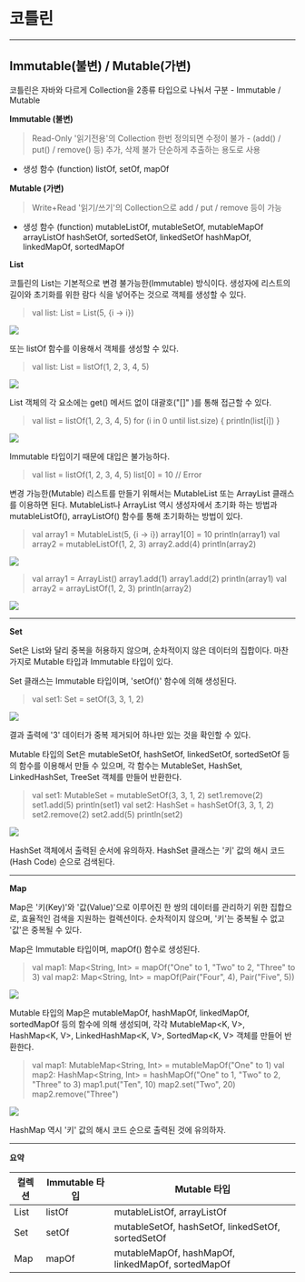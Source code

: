 # 코틀린
-------------


## Immutable(불변) / Mutable(가변)
코틀린은 자바와 다르게 Collection을 2종류 타입으로 나눠서 구분 - Immutable / Mutable




**Immutable (불변)**
> Read-Only '읽기전용'의 Collection
     한번 정의되면 수정이 불가 - (add() / put() / remove() 등) 추가, 삭제 불가
     단순하게 추출하는 용도로 사용 

- 생성 함수 (function)
     listOf, setOf, mapOf


**Mutable (가변)**
> Write+Read '읽기/쓰기'의 Collection으로 add / put / remove 등이 가능

- 생성 함수 (function)
     mutableListOf, mutableSetOf, mutableMapOf
     arrayListOf
     hashSetOf, sortedSetOf, linkedSetOf
     hashMapOf, linkedMapOf, sortedMapOf 

**List**

코틀린의 List는 기본적으로 변경 불가능한(Immutable) 방식이다. 생성자에 리스트의 길이와 초기화를 위한 람다 식을 넣어주는 것으로 객체를 생성할 수 있다.
> val list: List<Int> = List(5, {i -> i})

![](../assets/test1.png)

또는 listOf 함수를 이용해서 객체를 생성할 수 있다.

> val list: List<Int> = listOf(1, 2, 3, 4, 5)

![](../assets/test2.png)

List 객체의 각 요소에는 get() 메서드 없이 대괄호("[]" )를 통해 접근할 수 있다.

> val list = listOf(1, 2, 3, 4, 5)
for (i in 0 until list.size) {
    println(list[i])
}

![](../assets/test3.png)

Immutable 타입이기 때문에 대입은 불가능하다.
>val list = listOf(1, 2, 3, 4, 5)
list[0] = 10  // Error

변경 가능한(Mutable) 리스트를 만들기 위해서는  MutableList 또는 ArrayList 클래스를 이용하면 된다. MutableList나 ArrayList 역시 생성자에서 초기화 하는 방법과 mutableListOf(), arrayListOf() 함수를 통해 초기화하는 방법이 있다.
>val array1 = MutableList<Int>(5, {i -> i})
array1[0] = 10
println(array1)
val array2 = mutableListOf(1, 2, 3)
array2.add(4)
println(array2)

![](../assets/test4.png)

>val array1 = ArrayList<Int>()
array1.add(1)
array1.add(2)
println(array1)
val array2 = arrayListOf(1, 2, 3)
println(array2)


![](../assets/test5.png)

***
**Set**

Set은 List와 달리 중복을 허용하지 않으며, 순차적이지 않은 데이터의 집합이다. 마찬가지로 Mutable 타입과 Immutable 타입이 있다. 

Set 클래스는 Immutable 타입이며, 'setOf()' 함수에 의해 생성된다.
>val set1: Set<Int> = setOf<Int>(3, 3, 1, 2)


![](../assets/test6.png)

결과 출력에 '3' 데이터가 중복 제거되어 하나만 있는 것을 확인할 수 있다.

Mutable 타입의 Set은 mutableSetOf, hashSetOf, linkedSetOf, sortedSetOf 등의 함수를 이용해서 만들 수 있으며, 각 함수는 MutableSet<T>, HashSet<T>, LinkedHashSet<T>, TreeSet<T> 객체를 만들어 반환한다.
>val set1: MutableSet<Int> = mutableSetOf(3, 3, 1, 2)
set1.remove(2)
set1.add(5)
println(set1)
val set2: HashSet<Int> = hashSetOf(3, 3, 1, 2)
set2.remove(2)
set2.add(5)
println(set2)


![](../assets/test7.png)

HashSet<T> 객체에서 출력된 순서에 유의하자. HashSet 클래스는 '키' 값의 해시 코드(Hash Code) 순으로 검색된다.
***
**Map**

Map은 '키(Key)'와 '값(Value)'으로 이루어진 한 쌍의 데이터를 관리하기 위한 집합으로, 효율적인 검색을 지원하는 컬렉션이다. 순차적이지 않으며, '키'는 중복될 수 없고 '값'은 중복될 수 있다.

Map은 Immutable 타입이며, mapOf() 함수로 생성된다.
>val map1: Map<String, Int> = mapOf("One" to 1, "Two" to 2, "Three" to 3)
val map2: Map<String, Int> = mapOf(Pair("Four", 4), Pair("Five", 5))


![](../assets/test8.png)

Mutable 타입의 Map은 mutableMapOf, hashMapOf, linkedMapOf, sortedMapOf 등의 함수에 의해 생성되며, 각각 MutableMap<K, V>, HashMap<K, V>, LinkedHashMap<K, V>, SortedMap<K, V> 객체를 만들어 반환한다.
>val map1: MutableMap<String, Int> = mutableMapOf("One" to 1)
val map2: HashMap<String, Int> = hashMapOf("One" to 1, "Two" to 2, "Three" to 3)
map1.put("Ten", 10)
map2.set("Two", 20)
map2.remove("Three")


![](../assets/test9.png)

HashMap 역시 '키' 값의 해시 코드 순으로 출력된 것에 유의하자. 

***
**요약**

컬렉션  | Immutable 타입  | Mutable 타입
----|--------|--------
List | listOf   | mutableListOf, arrayListOf
Set	 | setOf    | mutableSetOf, hashSetOf, linkedSetOf, sortedSetOf
Map | mapOf | mutableMapOf, hashMapOf, linkedMapOf, sortedMapOf
